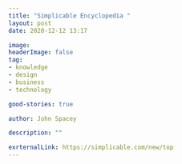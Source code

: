 ```yaml
---
title: "Simplicable Encyclopedia "
layout: post
date: 2020-12-12 13:17

image: 
headerImage: false
tag:
- knowledge
- design
- business
- technology

good-stories: true

author: John Spacey

description: ""

exrternalLink: https://simplicable.com/new/top
---
```



